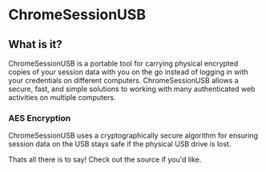 # ChromeSessionUSB
<h2>What is it?</h2>
<p>ChromeSessionUSB is a portable tool for carrying physical encrypted copies of your session data with you on the go instead of logging in with your credentials on different computers. ChromeSessionUSB allows a secure, fast, and simple solutions to working with many authenticated web activities on multiple computers.</p>

<h3>AES Encryption</h3>
<p>ChromeSessionUSB uses a cryptographically secure algorithm for ensuring session data on the USB stays safe if the physical USB drive is lost.</p>

Thats all there is to say! Check out the source if you'd like.




